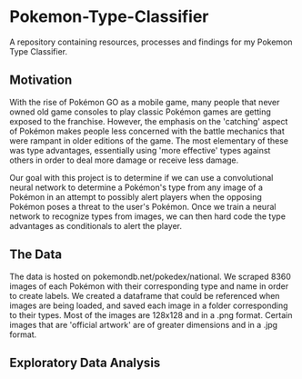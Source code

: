 # Pokemon-Type-Classifier
A repository containing resources, processes and findings for my Pokemon Type Classifier.

## Motivation
With the rise of Pokémon GO as a mobile game, many people that never owned old game consoles to play classic Pokémon games are getting exposed to the franchise. However, the emphasis on the 'catching' aspect of Pokémon makes people less concerned with the battle mechanics that were rampant in older editions of the game. The most elementary of these was type advantages, essentially using 'more effective' types against others in order to deal more damage or receive less damage. 

Our goal with this project is to determine if we can use a convolutional neural network to determine a Pokémon's type from any image of a Pokémon in an attempt to possibly alert players when the opposing Pokémon poses a threat to the user's Pokémon. Once we train a neural network to recognize types from images, we can then hard code the type advantages as conditionals to alert the player.

## The Data
The data is hosted on pokemondb.net/pokedex/national. We scraped 8360 images of each Pokémon with their corresponding type and name in order to create labels. We created a dataframe that could be referenced when images are being loaded, and saved each image in a folder corresponding to their types. Most of the images are 128x128 and in a .png format. Certain images that are 'official artwork' are of greater dimensions and in a .jpg format. 

## Exploratory Data Analysis
### 
